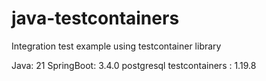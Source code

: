 # java-testcontainers
Integration test example using testcontainer library

Java: 21
SpringBoot: 3.4.0
postgresql testcontainers : 1.19.8
